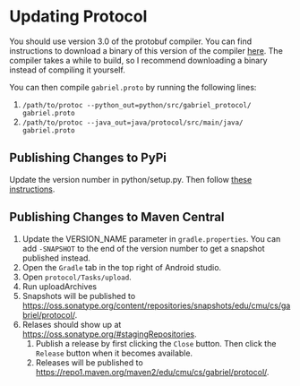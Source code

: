 # Updating Protocol

You should use version 3.0 of the protobuf compiler. You can find instructions
to download a binary of this version of the compiler
[here](https://github.com/tensorflow/models/blob/master/research/object_detection/g3doc/installation.md#manual-protobuf-compiler-installation-and-usage).
The compiler takes a while to build, so I recommend downloading a binary instead
of compiling it yourself.

You can then compile `gabriel.proto` by running the following lines:
1. `/path/to/protoc --python_out=python/src/gabriel_protocol/ gabriel.proto`
2. `/path/to/protoc --java_out=java/protocol/src/main/java/ gabriel.proto`

## Publishing Changes to PyPi

Update the version number in python/setup.py. Then follow [these instructions](https://packaging.python.org/tutorials/packaging-projects/#generating-distribution-archives).

## Publishing Changes to Maven Central

1. Update the VERSION_NAME parameter in `gradle.properties`. You can add
   `-SNAPSHOT` to the end of the version number to get a snapshot published
   instead.
2. Open the `Gradle` tab in the top right of Android studio.
3. Open `protocol/Tasks/upload`.
4. Run uploadArchives
5. Snapshots will be published to
   https://oss.sonatype.org/content/repositories/snapshots/edu/cmu/cs/gabriel/protocol/.
6. Relases should show up at https://oss.sonatype.org/#stagingRepositories.
   1. Publish a release by first clicking the `Close` button. Then click the
      `Release` button when it becomes available.
   2. Releases will be published to https://repo1.maven.org/maven2/edu/cmu/cs/gabriel/protocol/.
